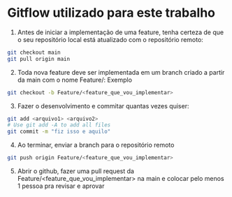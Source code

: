 # Gitflow utilizado para este trabalho

1. Antes de iniciar a implementação de uma feature, tenha certeza de que o seu repositório local está atualizado com o repositório remoto:

```bash
git checkout main
git pull origin main
```

2. Toda nova feature deve ser implementada em um branch criado a partir da main com o nome Feature/<implementacao>: Exemplo

```bash
git checkout -b Feature/<feature_que_vou_implementar>
```

3. Fazer o desenvolvimento e commitar quantas vezes quiser:

```bash
git add <arquivo1> <arquivo2>
# Use git add -A to add all files
git commit -m "fiz isso e aquilo"
```

4. Ao terminar, enviar a branch para o repositório remoto

```bash
git push origin Feature/<feature_que_vou_implementar>
```

5. Abrir o github, fazer uma pull request da Feature/<feature_que_vou_implementar> na main e colocar pelo menos 1 pessoa pra revisar e aprovar